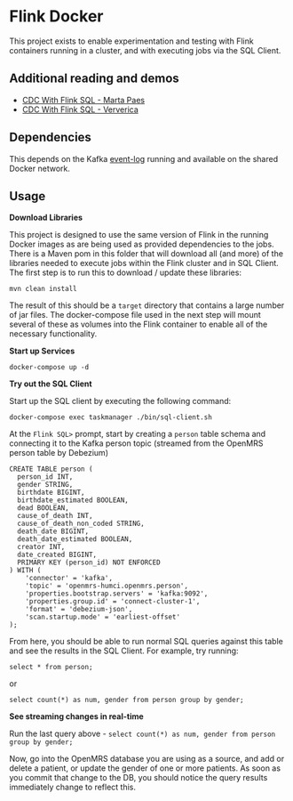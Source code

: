# Flink Docker

This project exists to enable experimentation and testing with Flink containers running in a cluster, and with executing jobs via the SQL Client.

## Additional reading and demos

* [CDC With Flink SQL - Marta Paes](https://noti.st/morsapaes/QnBSAI/change-data-capture-with-flink-sql-and-debezium)
* [CDC With Flink SQL - Ververica](https://github.com/ververica/flink-sql-CDC)

## Dependencies 

This depends on the Kafka [event-log](../../event-log) running and available on the shared Docker network.

## Usage

**Download Libraries**

This project is designed to use the same version of Flink in the running Docker images as are being used as provided dependencies to the jobs.  There is a Maven pom in this folder that will download all (and more) of the libraries needed to execute jobs within the Flink cluster and in SQL Client.  The first step is to run this to download / update these libraries:

```shell
mvn clean install
```

The result of this should be a `target` directory that contains a large number of jar files.  The docker-compose file used in the next step will mount several of these as volumes into the Flink container to enable all of the necessary functionality.

**Start up Services**

```shell
docker-compose up -d
```

**Try out the SQL Client**

Start up the SQL client by executing the following command:

```
docker-compose exec taskmanager ./bin/sql-client.sh
```

At the `Flink SQL>` prompt, start by creating a `person` table schema and connecting it to the Kafka person topic (streamed from the OpenMRS person table by Debezium)

```
CREATE TABLE person (
  person_id INT,
  gender STRING,
  birthdate BIGINT,
  birthdate_estimated BOOLEAN,
  dead BOOLEAN,
  cause_of_death INT,
  cause_of_death_non_coded STRING,
  death_date BIGINT,
  death_date_estimated BOOLEAN,
  creator INT,
  date_created BIGINT,
  PRIMARY KEY (person_id) NOT ENFORCED
) WITH (
    'connector' = 'kafka',
    'topic' = 'openmrs-humci.openmrs.person',
    'properties.bootstrap.servers' = 'kafka:9092',
    'properties.group.id' = 'connect-cluster-1',
    'format' = 'debezium-json',
    'scan.startup.mode' = 'earliest-offset'
);
```

From here, you should be able to run normal SQL queries against this table and see the results in the SQL Client.  For example, try running:

```
select * from person;
```

or

```
select count(*) as num, gender from person group by gender;
```

**See streaming changes in real-time**

Run the last query above - `select count(*) as num, gender from person group by gender;`

Now, go into the OpenMRS database you are using as a source, and add or delete a patient, or update the gender of one or more patients.  As soon as you commit that change to the DB, you should notice the query results immediately change to reflect this.